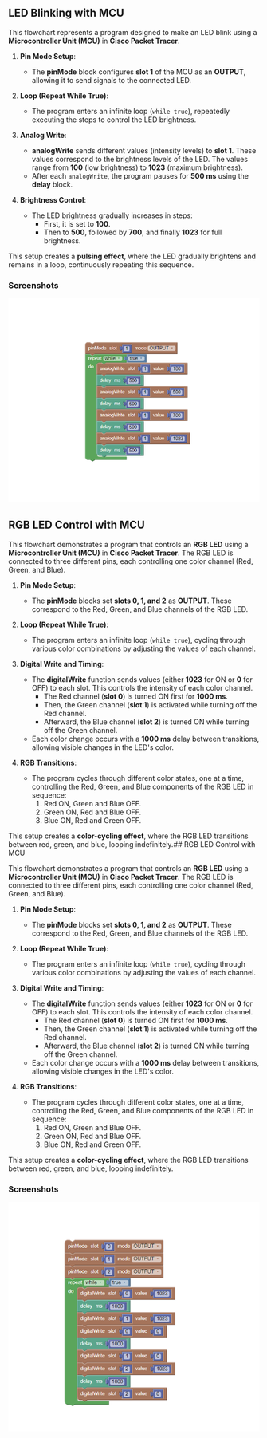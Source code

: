 ## LED Blinking with MCU

This flowchart represents a program designed to make an LED blink using a **Microcontroller Unit (MCU)** in **Cisco Packet Tracer**.

1. **Pin Mode Setup**: 
   - The **pinMode** block configures **slot 1** of the MCU as an **OUTPUT**, allowing it to send signals to the connected LED.

2. **Loop (Repeat While True)**:
   - The program enters an infinite loop (`while true`), repeatedly executing the steps to control the LED brightness.

3. **Analog Write**:
   - **analogWrite** sends different values (intensity levels) to **slot 1**. These values correspond to the brightness levels of the LED. The values range from **100** (low brightness) to **1023** (maximum brightness).
   - After each `analogWrite`, the program pauses for **500 ms** using the **delay** block.

4. **Brightness Control**:
   - The LED brightness gradually increases in steps: 
     - First, it is set to **100**.
     - Then to **500**, followed by **700**, and finally **1023** for full brightness.
   
This setup creates a **pulsing effect**, where the LED gradually brightens and remains in a loop, continuously repeating this sequence.


### Screenshots

![LED](https://github.com/DanielDSZ/Cisco/blob/main/Networking/Introducion%20to%20IoT%20and%20Digital%20Transformation/Project/Bliking%20LED%20-%20RGB/LED.png)

## RGB LED Control with MCU

This flowchart demonstrates a program that controls an **RGB LED** using a **Microcontroller Unit (MCU)** in **Cisco Packet Tracer**. The RGB LED is connected to three different pins, each controlling one color channel (Red, Green, and Blue).

1. **Pin Mode Setup**: 
   - The **pinMode** blocks set **slots 0, 1, and 2** as **OUTPUT**. These correspond to the Red, Green, and Blue channels of the RGB LED.

2. **Loop (Repeat While True)**:
   - The program enters an infinite loop (`while true`), cycling through various color combinations by adjusting the values of each channel.

3. **Digital Write and Timing**:
   - The **digitalWrite** function sends values (either **1023** for ON or **0** for OFF) to each slot. This controls the intensity of each color channel.
     - The Red channel (**slot 0**) is turned ON first for **1000 ms**.
     - Then, the Green channel (**slot 1**) is activated while turning off the Red channel.
     - Afterward, the Blue channel (**slot 2**) is turned ON while turning off the Green channel.
   - Each color change occurs with a **1000 ms** delay between transitions, allowing visible changes in the LED's color.

4. **RGB Transitions**:
   - The program cycles through different color states, one at a time, controlling the Red, Green, and Blue components of the RGB LED in sequence:
     1. Red ON, Green and Blue OFF.
     2. Green ON, Red and Blue OFF.
     3. Blue ON, Red and Green OFF.

This setup creates a **color-cycling effect**, where the RGB LED transitions between red, green, and blue, looping indefinitely.## RGB LED Control with MCU

This flowchart demonstrates a program that controls an **RGB LED** using a **Microcontroller Unit (MCU)** in **Cisco Packet Tracer**. The RGB LED is connected to three different pins, each controlling one color channel (Red, Green, and Blue).

1. **Pin Mode Setup**: 
   - The **pinMode** blocks set **slots 0, 1, and 2** as **OUTPUT**. These correspond to the Red, Green, and Blue channels of the RGB LED.

2. **Loop (Repeat While True)**:
   - The program enters an infinite loop (`while true`), cycling through various color combinations by adjusting the values of each channel.

3. **Digital Write and Timing**:
   - The **digitalWrite** function sends values (either **1023** for ON or **0** for OFF) to each slot. This controls the intensity of each color channel.
     - The Red channel (**slot 0**) is turned ON first for **1000 ms**.
     - Then, the Green channel (**slot 1**) is activated while turning off the Red channel.
     - Afterward, the Blue channel (**slot 2**) is turned ON while turning off the Green channel.
   - Each color change occurs with a **1000 ms** delay between transitions, allowing visible changes in the LED's color.

4. **RGB Transitions**:
   - The program cycles through different color states, one at a time, controlling the Red, Green, and Blue components of the RGB LED in sequence:
     1. Red ON, Green and Blue OFF.
     2. Green ON, Red and Blue OFF.
     3. Blue ON, Red and Green OFF.

This setup creates a **color-cycling effect**, where the RGB LED transitions between red, green, and blue, looping indefinitely.
### Screenshots

![LED RGB](https://github.com/DanielDSZ/Cisco/blob/main/Networking/Introducion%20to%20IoT%20and%20Digital%20Transformation/Project/Bliking%20LED%20-%20RGB/RGB.png)

